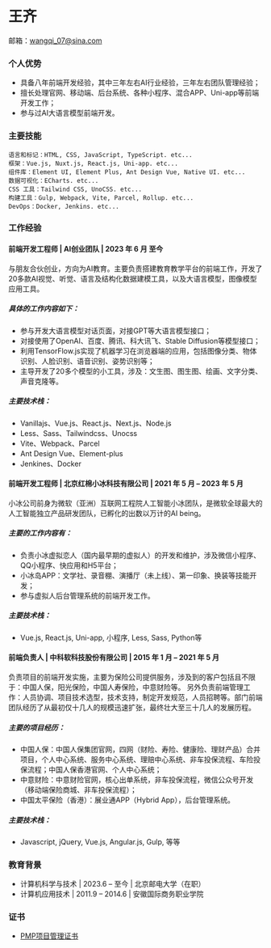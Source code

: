# 王齐
邮箱：<wangqi_07@sina.com>
### 个人优势
- 具备八年前端开发经验，其中三年左右AI行业经验，三年左右团队管理经验；
- 擅长处理官网、移动端、后台系统、各种小程序、混合APP、Uni-app等前端开发工作；
- 参与过AI大语言模型前端开发。
### 主要技能
```
语言和标记：HTML, CSS, JavaScript, TypeScript. etc...
框架：Vue.js, Nuxt.js, React.js, Uni-app. etc...
组件库：Element UI, Element Plus, Ant Design Vue, Native UI. etc...
数据可视化：ECharts. etc...
CSS 工具：Tailwind CSS, UnoCSS. etc...
构建工具：Gulp, Webpack, Vite, Parcel, Rollup. etc...
DevOps：Docker, Jenkins. etc...
```

### 工作经验

#### 前端开发工程师 \| AI创业团队 \| 2023 年 6 月 至今
与朋友合伙创业，方向为AI教育。主要负责搭建教育教学平台的前端工作，开发了20多款AI视觉、听觉、语言及结构化数据建模工具，以及大语言模型，图像模型应用工具。
  ##### 具体的工作内容如下：
- 参与开发大语言模型对话页面，对接GPT等大语言模型接口；
- 对接使用了OpenAI、百度、腾讯、科大讯飞、Stable Diffusion等模型接口；
- 利用TensorFlow.js实现了机器学习在浏览器端的应用，包括图像分类、物体识别、人脸识别、语音识别、姿势识别等；
- 主导开发了20多个模型的小工具，涉及：文生图、图生图、绘画、文字分类、声音克隆等。
##### 主要技术栈：
  - Vanillajs、Vue.js、React.js、Next.js、Node.js
  - Less、Sass、Tailwindcss、Unocss
  - Vite、Webpack、Parcel
  - Ant Design Vue、Element-plus
  - Jenkines、Docker
  
#### 前端开发工程师 \| 北京红棉小冰科技有限公司 \| 2021 年 5 月 – 2023 年 5 月
小冰公司前身为微软（亚洲）互联网工程院人工智能小冰团队，是微软全球最大的人工智能独立产品研发团队，已孵化的出数以万计的AI being。
##### 主要的工作内容有：
- 负责小冰虚拟恋人（国内最早期的虚拟人）的开发和维护，涉及微信小程序、QQ小程序、快应用和H5平台；
- 小冰岛APP：文学社、录音棚、演播厅（未上线）、第一印象、换装等技能开发；
- 参与虚拟人后台管理系统的前端开发工作。
##### 主要技术栈：
- Vue.js, React.js, Uni-app, 小程序, Less, Sass, Python等

#### 前端负责人 \| 中科软科技股份有限公司 \| 2015 年 1 月 – 2021 年 5 月
负责项目的前端开发实施，主要为保险公司提供服务，涉及到的客户包括且不限于：中国人保，阳光保险，中国人寿保险，中意财险等。
另外负责前端管理工作：人员协调、项目技术选型，技术支持，制定开发规范，人员招聘等。部门前端团队经历了从最初仅十几人的规模迅速扩张，最终壮大至三十几人的发展历程。
##### 主要的项目经历：
- 中国人保：中国人保集团官网，四网（财险、寿险、健康险、理财产品）合并项目，个人中心系统、服务中心系统、理赔中心系统、非车投保流程、车险投保流程；中国人保香港官网、个人中心系统；
- 中意财险：中意财险官网，核心出单系统，非车投保流程，微信公众号开发（移动端保险商城、非车投保流程）；
- 中国太平保险（香港）：展业通APP（Hybrid App），后台管理系统。
##### 主要技术栈：
- Javascript, jQuery, Vue.js, Angular.js, Gulp, 等等

### 教育背景
- 计算机科学与技术 \| 2023.6 – 至今 \| 北京邮电大学（在职）
- 计算机应用技术 \| 2011.9 – 2014.6 \| 安徽国际商务职业学院

### 证书
- [PMP项目管理证书](https://www.pmi.org "Project Management Institute - PMI")
